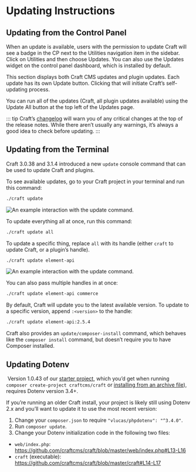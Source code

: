# Updating Instructions

## Updating from the Control Panel

When an update is available, users with the permission to update Craft will see a badge in the CP next to the Utilities navigation item in the sidebar. Click on Utilities and then choose Updates. You can also use the Updates widget on the control panel dashboard, which is installed by default.

This section displays both Craft CMS updates and plugin updates. Each update has its own Update button. Clicking that will initiate Craft’s self-updating process.

You can run all of the updates (Craft, all plugin updates available) using the Update All button at the top left of the Updates page.

::: tip
Craft’s [changelog](https://github.com/craftcms/cms/blob/master/CHANGELOG-v3.md) will warn you of any critical changes at the top of the release notes. While there aren’t usually any warnings, it’s always a good idea to check before updating.
:::

## Updating from the Terminal

Craft 3.0.38 and 3.1.4 introduced a new `update` console command that can be used to update Craft and plugins.

To see available updates, go to your Craft project in your terminal and run this command:

```bash
./craft update
```

![An example interaction with the <code>update</code> command.](./images/cli-update-info.png)

To update everything all at once, run this command:

```bash
./craft update all
```

To update a specific thing, replace `all` with its handle (either `craft` to update Craft, or a plugin’s handle).

```bash
./craft update element-api
```

![An example interaction with the <code>update <handle></code> command.](./images/cli-update-plugin.png)

You can also pass multiple handles in at once:

```bash
./craft update element-api commerce
```

By default, Craft will update you to the latest available version. To update to a specific version, append `:<version>` to the handle:

```bash
./craft update element-api:2.5.4
```

Craft also provides an `update/composer-install` command, which behaves like the `composer install` command, but doesn’t require you to have Composer installed.

## Updating Dotenv
​ Version 1.0.43 of our [starter project](https://github.com/craftcms/craft/), which you’d get when running `composer create-project craftcms/craft` or [installing from an archive file](https://docs.craftcms.com/v3/installation.html#downloading-an-archive-file-manually)), requires Dotenv version 3.4+.

If you’re running an older Craft install, your project is likely still using Dotenv 2.x and you’ll want to update it to use the most recent version: ​​
1. Change your `composer.json` to require `"vlucas/phpdotenv": "^3.4.0"`.
2. Run `composer update`.
2. Change your Dotenv initialization code in the following two files: ​
- `web/index.php`: <https://github.com/craftcms/craft/blob/master/web/index.php#L13-L16>
- `craft` (executable): <https://github.com/craftcms/craft/blob/master/craft#L14-L17> ​